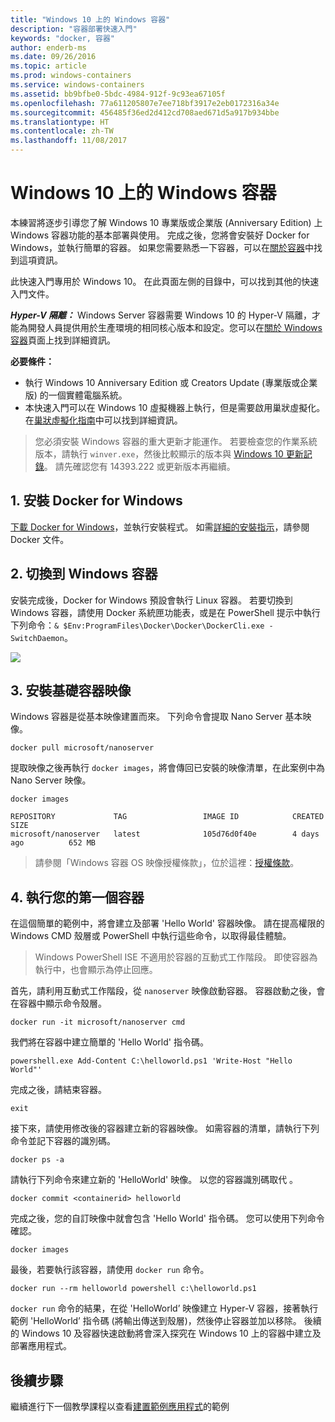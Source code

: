 ```yaml
---
title: "Windows 10 上的 Windows 容器"
description: "容器部署快速入門"
keywords: "docker, 容器"
author: enderb-ms
ms.date: 09/26/2016
ms.topic: article
ms.prod: windows-containers
ms.service: windows-containers
ms.assetid: bb9bfbe0-5bdc-4984-912f-9c93ea67105f
ms.openlocfilehash: 77a611205807e7ee718bf3917e2eb0172316a34e
ms.sourcegitcommit: 456485f36ed2d412cd708aed671d5a917b934bbe
ms.translationtype: HT
ms.contentlocale: zh-TW
ms.lasthandoff: 11/08/2017
---
```

# <a name="windows-containers-on-windows-10"></a>Windows 10 上的 Windows 容器

本練習將逐步引導您了解 Windows 10 專業版或企業版 (Anniversary Edition) 上 Windows 容器功能的基本部署與使用。 完成之後，您將會安裝好 Docker for Windows，並執行簡單的容器。 如果您需要熟悉一下容器，可以在[關於容器](../about/index.md)中找到這項資訊。

此快速入門專用於 Windows 10。 在此頁面左側的目錄中，可以找到其他的快速入門文件。

***Hyper-V 隔離：*** Windows Server 容器需要 Windows 10 的 Hyper-V 隔離，才能為開發人員提供用於生產環境的相同核心版本和設定。您可以在[關於 Windows 容器](../about/index.md)頁面上找到詳細資訊。

**必要條件：**

- 執行 Windows 10 Anniversary Edition 或 Creators Update (專業版或企業版) 的一個實體電腦系統。   
- 本快速入門可以在 Windows 10 虛擬機器上執行，但是需要啟用巢狀虛擬化。 在[巢狀虛擬化指南](https://msdn.microsoft.com/en-us/virtualization/hyperv_on_windows/user_guide/nesting)中可以找到詳細資訊。

> 您必須安裝 Windows 容器的重大更新才能運作。
> 若要檢查您的作業系統版本，請執行 `winver.exe`，然後比較顯示的版本與 [Windows 10 更新記錄](https://support.microsoft.com/en-us/help/12387/windows-10-update-history)。
> 請先確認您有 14393.222 或更新版本再繼續。

## <a name="1-install-docker-for-windows"></a>1. 安裝 Docker for Windows

[下載 Docker for Windows](https://download.docker.com/win/stable/InstallDocker.msi)，並執行安裝程式。 如需[詳細的安裝指示](https://docs.docker.com/docker-for-windows/install)，請參閱 Docker 文件。

## <a name="2-switch-to-windows-containers"></a>2. 切換到 Windows 容器

安裝完成後，Docker for Windows 預設會執行 Linux 容器。 若要切換到 Windows 容器，請使用 Docker 系統匣功能表，或是在 PowerShell 提示中執行下列命令：`& $Env:ProgramFiles\Docker\Docker\DockerCli.exe -SwitchDaemon`。

![](./media/docker-for-win-switch.png)

## <a name="3-install-base-container-images"></a>3. 安裝基礎容器映像

Windows 容器是從基本映像建置而來。 下列命令會提取 Nano Server 基本映像。

```
docker pull microsoft/nanoserver
```

提取映像之後再執行 `docker images`，將會傳回已安裝的映像清單，在此案例中為 Nano Server 映像。

```
docker images

REPOSITORY             TAG                 IMAGE ID            CREATED             SIZE
microsoft/nanoserver   latest              105d76d0f40e        4 days ago          652 MB
```

> 請參閱「Windows 容器 OS 映像授權條款」，位於這裡：[授權條款](../images-eula.md)。

## <a name="4-run-your-first-container"></a>4. 執行您的第一個容器

在這個簡單的範例中，將會建立及部署 'Hello World' 容器映像。 請在提高權限的 Windows CMD 殼層或 PowerShell 中執行這些命令，以取得最佳體驗。

> Windows PowerShell ISE 不適用於容器的互動式工作階段。 即使容器為執行中，也會顯示為停止回應。

首先，請利用互動式工作階段，從 `nanoserver` 映像啟動容器。 容器啟動之後，會在容器中顯示命令殼層。  

```
docker run -it microsoft/nanoserver cmd
```

我們將在容器中建立簡單的 'Hello World' 指令碼。

```
powershell.exe Add-Content C:\helloworld.ps1 'Write-Host "Hello World"'
```   

完成之後，請結束容器。

```
exit
```

接下來，請使用修改後的容器建立新的容器映像。 如需容器的清單，請執行下列命令並記下容器的識別碼。

```
docker ps -a
```

請執行下列命令來建立新的 'HelloWorld' 映像。 以您的容器識別碼取代 <containerid>。

```
docker commit <containerid> helloworld
```

完成之後，您的自訂映像中就會包含 'Hello World' 指令碼。 您可以使用下列命令確認。

```
docker images
```

最後，若要執行該容器，請使用 `docker run` 命令。

```
docker run --rm helloworld powershell c:\helloworld.ps1
```

`docker run` 命令的結果，在從 'HelloWorld’ 映像建立 Hyper-V 容器，接著執行範例 'HelloWorld’ 指令碼 (將輸出傳送到殼層)，然後停止容器並加以移除。
後續的 Windows 10 及容器快速啟動將會深入探究在 Windows 10 上的容器中建立及部署應用程式。

## <a name="next-steps"></a>後續步驟

繼續進行下一個教學課程以查看[建置範例應用程式](./building-sample-app.md)的範例
